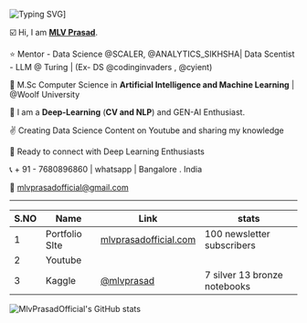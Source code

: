 ![Typing SVG](https://readme-typing-svg.demolab.com?font=Fira+Code&pause=1000&color=00F725&multiline=true&width=700&height=100&lines=This+is+MLV+PRASAD;Mentor+-+Data+Science+and+Analytics;Kaggle+Expert+%7C+M.sc+Computer+Science+(A.I+and+M.L))]



☑️ Hi, I am [**MLV Prasad**](https://www.linkedin.com/in/mlvprasadofficial/).

⭐ Mentor - Data Science @SCALER, @ANALYTICS_SIKHSHA| Data Scentist - LLM @ Turing | (Ex- DS @codinginvaders , @cyient)

🥇 M.Sc Computer Science in **Artificial Intelligence and Machine Learning** | @Woolf University 

💫 I am a **Deep-Learning** (**CV and NLP**) and GEN-AI Enthusiast.

✌️ Creating Data Science Content on Youtube and sharing my knowledge

🤝 Ready to connect with Deep Learning Enthusiasts 

📞 + 91 - 7680896860 | whatsapp | Bangalore . India

📩  mlvprasadofficial@gmail.com


 ---

| S.NO | Name  | Link | stats |
|----------|----------|----------|----|
| 1 | Portfolio SIte | [mlvprasadofficial.com](www.mlvprasadofficial.com) | 100 newsletter subscribers |
| 2 | Youtube |  |  | 
| 3 | Kaggle  | [@mlvprasad](https://www.kaggle.com/mlvprasad) |  7 silver 13 bronze notebooks | 










![MlvPrasadOfficial's GitHub stats](https://github-readme-stats.vercel.app/api?username=MlvPrasadOfficial&show_icons=true&theme=radical)
